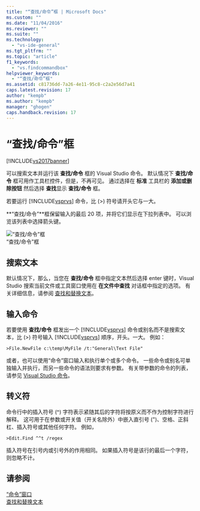 ```yaml
---
title: "“查找/命令”框 | Microsoft Docs"
ms.custom: ""
ms.date: "11/04/2016"
ms.reviewer: ""
ms.suite: ""
ms.technology: 
  - "vs-ide-general"
ms.tgt_pltfrm: ""
ms.topic: "article"
f1_keywords: 
  - "vs.findcommandbox"
helpviewer_keywords: 
  - "“查找/命令”框"
ms.assetid: c81736dd-7a26-4e11-95c8-c2a2e56d7a41
caps.latest.revision: 17
author: "kempb"
ms.author: "kempb"
manager: "ghogen"
caps.handback.revision: 17
---
```

# “查找/命令”框
[!INCLUDE[vs2017banner](../code-quality/includes/vs2017banner.md)]

可以搜索文本并运行该 **查找\/命令** 框的 Visual Studio 命令。  默认情况下 **查找\/命令** 框可用作工具栏控件，但是，不再可见。  通过选择在 **标准** 工具栏的 **添加或删除按钮** 然后选择 **查找**显示 **查找\/命令** 框。  
  
 若要运行 [!INCLUDE[vsprvs](../code-quality/includes/vsprvs_md.md)] 命令，比 \(\>\) 符号请开头它与一大。  
  
 **“查找\/命令”**框保留输入的最后 20 项，并将它们显示在下拉列表中。  可以浏览该列表中选择箭头键。  
  
 ![“查找&#47;命令”框](../ide/media/findcommandbox.png "FindCommandBox")  
“查找\/命令”框  
  
## 搜索文本  
 默认情况下，那么，当您在 **查找\/命令** 框中指定文本然后选择 enter 键时，Visual Studio 搜索当前文件或工具窗口使用在 **在文件中查找** 对话框中指定的选项。  有关详细信息，请参阅 [查找和替换文本](../ide/finding-and-replacing-text.md)。  
  
## 输入命令  
 若要使用 **查找\/命令** 框发出一个 [!INCLUDE[vsprvs](../code-quality/includes/vsprvs_md.md)] 命令或别名而不是搜索文本，比 \(\>\) 符号输入 [!INCLUDE[vsprvs](../code-quality/includes/vsprvs_md.md)] 顺序，开头。一大。  例如：  
  
```  
>File.NewFile c:\temp\MyFile /t:"General\Text File"  
```  
  
 或者，也可以使用“命令”窗口输入和执行单个或多个命令。  一些命令或别名可单独输入并执行，而另一些命令的语法则要求有参数。  有关带参数的命令的列表，请参见 [Visual Studio 命令](../ide/reference/visual-studio-commands.md)。  
  
## 转义符  
 命令行中的插入符号 \(^\) 字符表示紧随其后的字符将按原义而不作为控制字符进行解释。  这可用于在参数或开关值（开关名除外）中嵌入直引号 \("\)、空格、正斜杠、插入符号或其他任何字符。  例如，  
  
```  
>Edit.Find ^^t /regex  
```  
  
 插入符号在引号内或引号外的作用相同。  如果插入符号是该行的最后一个字符，则忽略不计。  
  
## 请参阅  
 [“命令”窗口](../ide/reference/command-window.md)   
 [查找和替换文本](../ide/finding-and-replacing-text.md)